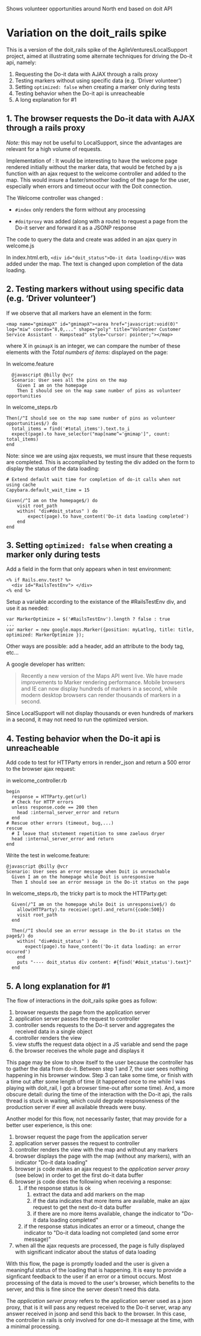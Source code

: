 Shows volunteer opportunities around North end based on doit API

# Variation on the doit_rails spike

This is a version of the doit_rails spike of the AgileVentures/LocalSupport project, aimed at illustrating some alternate techniques for driving the Do-it api, namely:

1. Requesting the Do-it data with AJAX through a rails proxy 
1. Testing markers without using specific data (e.g. ‘Driver volunteer’)
1. Setting `optimized: false` when creating a marker only during tests
1. Testing behavior when the Do-it api is unreacheable
1. A long explanation for #1


## 1. The browser requests the Do-it data with AJAX through a rails proxy

*Note:* this may not be useful to LocalSupport, since the advantages are relevant for a high volume of requests.

Implementation of : It would be interesting to have the welcome page rendered initially without the marker data, that would be fetched by a js function with an ajax request to the welcome controller and added to the map. This would insure a faster/smoother loading of the page for the user, especially when errors and timeout occur with the Doit connection.

The Welcome controller was changed :

* `#index` only renders the form without any processing

* `#doitproxy` was added (along with a route) to request a page from the Do-it server and forward it as a JSONP response

The code to query the data and create was added in an ajax query in welcome.js

In index.html.erb, `<div id="doit_status">Do-it data loading</div>` was added under the map. The text is changed upon completion of the data loading.


## 2. Testing markers without using specific data (e.g. ‘Driver volunteer’)

If we observe that all markers have an element in the form:

```
<map name="gmimapX" id="gmimapX"><area href="javascript:void(0)" log="miw" coords="8,0,..." shape="poly" title="Volunteer Customer Service Assistant - Hampstead" style="cursor: pointer;"></map>
```

where X in `gmimapX` is an integer, we can compare the number of these elements with the *Total numbers of items:* displayed on the page:

In welcome.feature

```
  @javascript @billy @vcr
  Scenario: User sees all the pins on the map
    Given I am on the homepage
    Then I should see on the map same number of pins as volunteer opportunities 
```

In welcome_steps.rb

```
Then(/^I should see on the map same number of pins as volunteer opportunities$/) do
  total_items = find('#total_items').text.to_i
  expect(page).to have_selector("map[name^='gmimap']", count: total_items)
end
```

Note: since we are using ajax requests, we must insure that these requests are completed. This is accomplished by testing the div added on the form to display the status of the data loading:

```
# Extend default wait time for completion of do-it calls when not using cache
Capybara.default_wait_time = 15

Given(/^I am on the homepage$/) do
    visit root_path
    within( "div#doit_status" ) do
        expect(page).to have_content('Do-it data loading completed')
    end
end
```

## 3. Setting `optimized: false` when creating a marker only during tests

Add a field in the form that only appears when in test environment:

```
<% if Rails.env.test? %>
  <div id="RailsTestEnv"> </div>
<% end %>
```

Setup a variable according to the existance of the #RailsTestEnv div, and use it as needed:

```
var MarkerOptimize = $('#RailsTestEnv').length ? false : true
...
var marker = new google.maps.Marker({position: myLatlng, title: title, optimized: MarkerOptimize });
```

Other ways are possible: add a header, add an attribute to the body tag, etc...

A google developer has written:

> Recently a new version of the Maps API went live. We have made improvements to Marker rendering performance. Mobile browsers and IE can now display hundreds of markers in a second, while modern desktop browsers can render thousands of markers in a second.

Since LocalSupport will not display thousands or even hundreds of markers in a second, it may not need to run the optimized version.

## 4. Testing behavior when the Do-it api is unreacheable 

Add code to test for HTTParty errors in render_json and return a 500 error to the browser ajax request: 

in welcome_controller.rb

```
begin
  response = HTTParty.get(url)
  # Check for HTTP errors
  unless response.code == 200 then
    head :internal_server_error and return
  end
# Rescue other errors (timeout, bug,...)
rescue
  # I leave that ststement repetition to smne zaelous dryer
  head :internal_server_error and return
end
```
Write the test in welcome.feature:

```
@javascript @billy @vcr
Scenario: User sees an error message when Doit is unreachable
  Given I am on the homepage while Doit is unresponsive
  Then I should see an error message in the Do-it status on the page
```

In welcome_steps.rb, the tricky part is to mock the HTTParty.get:

```
  Given(/^I am on the homepage while Doit is unresponsive$/) do
    allow(HTTParty).to receive(:get).and_return({code:500})
    visit root_path
  end

  Then(/^I should see an error message in the Do-it status on the page$/) do
    within( "div#doit_status" ) do
       expect(page).to have_content('Do-it data loading: an error occured')
    end
    puts "---- doit_status div content: #{find('#doit_status').text}"
  end
```

## 5. A long explanation for #1

The flow of interactions in the doit_rails spike goes as follow:

1. browser requests the page from the application server
1. application server passes the request to controller
1. controller sends requests to the Do-it server and aggregates the received data in a single object
1. controller renders the view
1. view stuffs the request data object in a JS variable and send the page
1. the browser receives the whole page and displays it

This page may be slow to show itself to the user because the controller has to gather the data from do-it. Between step 1 and 7, the user sees nothing happening in his browser window. Step 3 can take some time, or finish with a time out after some length of time (it happened once to me while I was playing with doit_rail, I got a browser time-out after some time). And, a more obscure detail: during the time of the interaction with the Do-it api, the rails thread is stuck in waiting, which could degrade responsiveness of the production server if ever all available threads were busy.

Another model for this flow, not necessarily faster, that may provide for a better user experience, is this one:

1. browser request the page from the application server
1. application server passes the request to controller
1. controller renders the view with the map and without any markers
1. browser displays the page with the map (without any markers), with an indicator "Do-it data loading"
1. browser js code makes an ajax request to the *application server proxy* (see below) in order to get the first do-it data buffer
1. browser js code does the following when receiving a response:
   1. if the response status is ok
      1. extract the data and add markers on the map
      1. if the data indicates that more items are available, make an ajax request to get the next do-it data buffer
      1. if there are no more items available, change the indicator to "Do-it data loading completed"
   1. if the response status indicates an error or a timeout, change the indicator to "Do-it data loading not completed (and some error message)"
1. when all the ajax requests are processed, the page is fully displayed with significant indicator about the status of data loading

With this flow, the page is promptly loaded and the user is given a meaningful status of the loading that is happening. It is easy to provide a signficant feedback to the user if an error or a timout occurs. Most processing of the data is moved to the user's browser, which benefits to the server, and this is fine since the server doesn't need this data.

The *application server proxy* refers to the application server used as a json proxy, that is it will pass any request received to the Do-it server, wrap any answer received in jsonp and send this back to the browser. In this case, the controller in rails is only involved for one do-it message at the time, with a minimal processing.